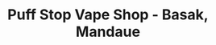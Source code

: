 ---
title: "Puff Stop Vape Shop - Basak, Mandaue"
url: /mandaue-city/puff-stop-vape-shop-basak-mandaue-hiway-cebu-north-road/
shop: e-cigarette
---